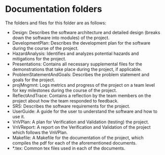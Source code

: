 <!-- <Please keep the folder structure as given in the template repo.  We will
discuss each artifact as we get to it in the course.  In some cases, like for
the SRS, you should have a file of the same name.  For other cases, like the
design documentation, you are required to document your design, but it may not
be via a module guide and module interface specification documents.>

<The files and folders have been set-up with tex files that have external links
so that cross-referencing is possible between documents.>

<The tex files Common.tex so that they can share definitions.>

<The files use Comments.tex so that the comments package can be used to embed
comments into the generated pdf.  Comments can be set to false so that they do
not appear.>

<None of the files are complete templates.  You will need to add extra
information.  They are just intended to be a starting point.>

<You should select an SRS template.  Three options are available in the repo, or
you can introduce another template. You should delete any SRS options that you do
not need. The folder SRS holds a template for Scientific Computing software;
the folder SRS-Volere holds the Volere template in LaTeX; the folder SRS-Meyer holds
the template that Dr. Mosser now uses in the third year requirements course.>

<The Makefile assumes the SRS will be in a folder called SRS.  If you use the Makefile
with a template other than the Scientific Computing template, you will have to delete
the unnecessary folders and rename your folder to SRS.> -->
# Documentation folders

The folders and files for this folder are as follows:

- Design: Describes the software architecture and detailed design (breaks down the software into modules) of the project.
- DevelopmentPlan: Describes the development plan for the software during the course of the project.
- HazardAnalysis: Identifies and analyzes potential hazards and mitigations for the project.
- Presentations: Contains all necessary supplemental files for the demonstrations that take place during the project, if applicable.
- ProblemStatementAndGoals: Describes the problem statement and goals for the project.
- projMngmnt: Logs metrics and progress of the project on a team level for key milestones during the course of the project.
- ReflectAndTrace: Contains a reflection by the team members on the project about how the team responded to feedback.
- SRS: Describes the software requirements for the project.
- UserGuide: A guide for the user to understand the software and how to use it.
- VnVPlan: A plan for Verification and Validation (testing) the project.
- VnVReport: A report on the Verification and Validation of the project which follows the VnVPlan.
- Makefile: A Makefile for the documentation of the project, which compiles the pdf for each of the aforementioned documents.
- *.tex: Common tex files used in each of the documents.
